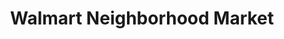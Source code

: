 ---
title: "Walmart Neighborhood Market"
url: /el-paso/walmart-neighborhood-market-north-zaragoza-road-2/
shop: Supermarkt
---